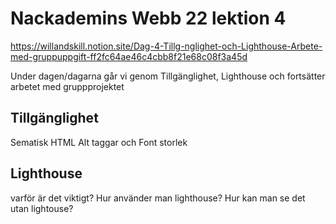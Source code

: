 # Nackademins Webb 22 lektion 4

https://willandskill.notion.site/Dag-4-Tillg-nglighet-och-Lighthouse-Arbete-med-gruppuppgift-ff2fc64ae46c4cbb8f21e68c08f3a45d

Under dagen/dagarna går vi genom Tillgänglighet, Lighthouse och fortsätter arbetet med gruppprojektet

## Tillgänglighet
Sematisk HTML
Alt taggar och Font storlek

## Lighthouse
varför är det viktigt?
Hur använder man lighthouse?
Hur kan man se det utan lightouse?
